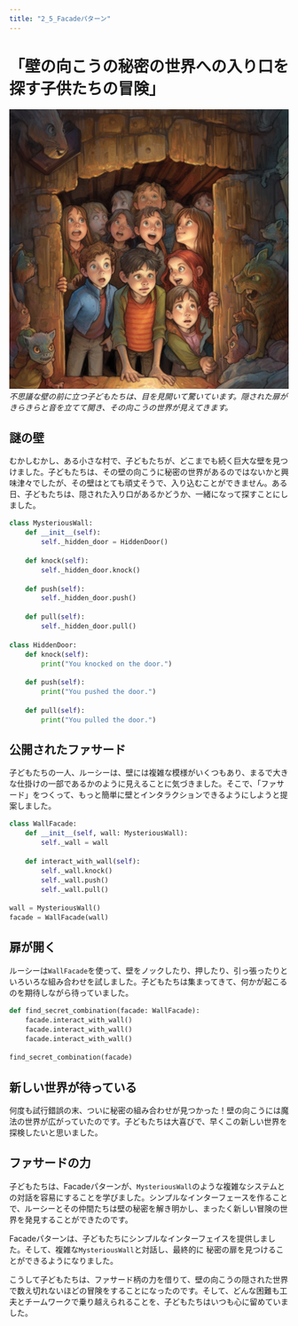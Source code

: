 ```yaml
---
title: "2_5_Facadeパターン"
---
```


# 「壁の向こうの秘密の世界への入り口を探す子供たちの冒険」

![](/images/20230327_gof/A_group_of_excited_children_stand_in_front_of_a_mysterio.png)
*不思議な壁の前に立つ子どもたちは、目を見開いて驚いています。隠された扉がきらきらと音を立てて開き、その向こうの世界が見えてきます。*

## 謎の壁

むかしむかし、ある小さな村で、子どもたちが、どこまでも続く巨大な壁を見つけました。子どもたちは、その壁の向こうに秘密の世界があるのではないかと興味津々でしたが、その壁はとても頑丈そうで、入り込むことができません。ある日、子どもたちは、隠された入り口があるかどうか、一緒になって探すことにしました。

```python
class MysteriousWall:
    def __init__(self):
        self._hidden_door = HiddenDoor()

    def knock(self):
        self._hidden_door.knock()

    def push(self):
        self._hidden_door.push()

    def pull(self):
        self._hidden_door.pull()

class HiddenDoor:
    def knock(self):
        print("You knocked on the door.")

    def push(self):
        print("You pushed the door.")

    def pull(self):
        print("You pulled the door.")
```

## 公開されたファサード

子どもたちの一人、ルーシーは、壁には複雑な模様がいくつもあり、まるで大きな仕掛けの一部であるかのように見えることに気づきました。そこで、「ファサード」をつくって、もっと簡単に壁とインタラクションできるようにしようと提案しました。

```python
class WallFacade:
    def __init__(self, wall: MysteriousWall):
        self._wall = wall

    def interact_with_wall(self):
        self._wall.knock()
        self._wall.push()
        self._wall.pull()

wall = MysteriousWall()
facade = WallFacade(wall)
```

## 扉が開く

ルーシーは`WallFacade`を使って、壁をノックしたり、押したり、引っ張ったりといろいろな組み合わせを試しました。子どもたちは集まってきて、何かが起こるのを期待しながら待っていました。

```python
def find_secret_combination(facade: WallFacade):
    facade.interact_with_wall()
    facade.interact_with_wall()
    facade.interact_with_wall()

find_secret_combination(facade)
```

## 新しい世界が待っている

何度も試行錯誤の末、ついに秘密の組み合わせが見つかった！壁の向こうには魔法の世界が広がっていたのです。子どもたちは大喜びで、早くこの新しい世界を探検したいと思いました。

## ファサードの力

子どもたちは、Facadeパターンが、`MysteriousWall`のような複雑なシステムとの対話を容易にすることを学びました。シンプルなインターフェースを作ることで、ルーシーとその仲間たちは壁の秘密を解き明かし、まったく新しい冒険の世界を発見することができたのです。

Facadeパターンは、子どもたちにシンプルなインターフェイスを提供しました。そして、複雑な`MysteriousWall`と対話し、最終的に 秘密の扉を見つけることができるようになりました。

こうして子どもたちは、ファサード柄の力を借りて、壁の向こうの隠された世界で数え切れないほどの冒険をすることになったのです。そして、どんな困難も工夫とチームワークで乗り越えられることを、子どもたちはいつも心に留めていました。